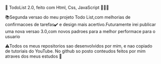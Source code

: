 📝 TodoList 2.0, feito com Html, Css, JavaScript 👩🏿‍💻

📚Segunda versao do meu projeto Todo List,com melhorias de confirmacoes de tarefas✔️ e design mais
acertivo.Futuramente irei publicar uma nova versao 3.0,com novos padroes para a melhor performace para
o usuario

⚠️Todos os meus repositorios sao desenvolvidos por mim, e nao copiado de tutoriais do YouTube.
No github so posto conteudos feitos por mim atraves dos meus estudos 📖
